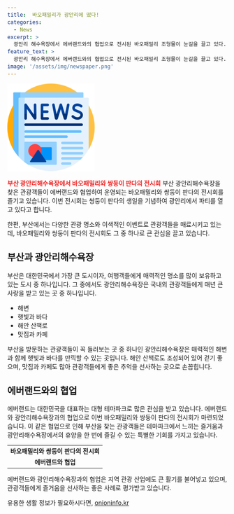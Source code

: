 ```yaml
---
title:  바오패밀리가 광안리에 떴다!
categories:
  - News
excerpt: >
  광안리 해수욕장에서 에버랜드와의 협업으로 전시된 바오패밀리 조형물이 눈길을 끌고 있다. 아빠 러바오, 엄마 아이바오, 중국으로 돌아간 첫째 푸바오, 쌍둥이 루이바오·후이바오로 구성된 이 가족은 관광객들의 사랑을 받고 있으며, 쌍둥이 판다의 생일을 축하하는 파티 콘셉트도 마련돼 있다. 현재 광안리에서 만나볼 수 있으며, 다음달 31일까지 전시된다.
feature_text: >
  광안리 해수욕장에서 에버랜드와의 협업으로 전시된 바오패밀리 조형물이 눈길을 끌고 있다. 아빠 러바오, 엄마 아이바오, 중국으로 돌아간 첫째 푸바오, 쌍둥이 루이바오·후이바오로 구성된 이 가족은 관광객들의 사랑을 받고 있으며, 쌍둥이 판다의 생일을 축하하는 파티 콘셉트도 마련돼 있다. 현재 광안리에서 만나볼 수 있으며, 다음달 31일까지 전시된다.
image: '/assets/img/newspaper.png'
---
```


<p><img src="/assets/img/newspaper.png" alt="kimp 속보" /></p>

<p><b><span style="color: #ee2323;">부산 광안리해수욕장에서 바오패밀리와 쌍둥이 판다의 전시회</span></b>
부산 광안리해수욕장을 찾은 관광객들이 에버랜드와 협업하여 운영되는 바오패밀리와 쌍둥이 판다의 전시회를 즐기고 있습니다. 이번 전시회는 쌍둥이 판다의 생일을 기념하여 광안리에서 파티를 열고 있다고 합니다.</p>

<p data-ke-size="size16"></p>

<p>한편, 부산에서는 다양한 관광 명소와 이색적인 이벤트로 관광객들을 매료시키고 있는데, 바오패밀리와 쌍둥이 판다의 전시회도 그 중 하나로 큰 관심을 끌고 있습니다.</p>

<h2 data-ke-size="size26">부산과 광안리해수욕장</h2>

<p>부산은 대한민국에서 가장 큰 도시이자, 여행객들에게 매력적인 명소를 많이 보유하고 있는 도시 중 하나입니다. 그 중에서도 광안리해수욕장은 국내외 관광객들에게 매년 큰 사랑을 받고 있는 곳 중 하나입니다.</p>

<ul>
  <li>해변</li>
  <li>햇빛과 바다</li>
  <li>해안 산책로</li>
  <li>맛집과 카페</li>
</ul>

<p>부산을 방문하는 관광객들이 꼭 들러보는 곳 중 하나인 광안리해수욕장은 매력적인 해변과 함께 햇빛과 바다를 만끽할 수 있는 곳입니다. 해안 산책로도 조성되어 있어 걷기 좋으며, 맛집과 카페도 많아 관광객들에게 좋은 추억을 선사하는 곳으로 손꼽힙니다.</p>

<h2 data-ke-size="size26">에버랜드와의 협업</h2>

<p>에버랜드는 대한민국을 대표하는 대형 테마파크로 많은 관심을 받고 있습니다. 에버랜드와 광안리해수욕장과의 협업으로 이번 바오패밀리와 쌍둥이 판다의 전시회가 마련되었습니다. 이 같은 협업으로 인해 부산을 찾는 관광객들은 테마파크에서 느끼는 즐거움과 광안리해수욕장에서의 휴양을 한 번에 즐길 수 있는 특별한 기회를 가지고 있습니다.</p>

<table>
  <tr>
    <td style="text-align: center; height: 17px;"><b>바오패밀리와 쌍둥이 판다의 전시회</b></td>
  </tr>
  <tr>
    <td style="text-align: center; height: 17px;"><b>에버랜드와 협업</b></td>
  </tr>
</table>

<p>에버랜드와 광안리해수욕장과의 협업은 지역 관광 산업에도 큰 활기를 불어넣고 있으며, 관광객들에게 즐거움을 선사하는 좋은 사례로 평가받고 있습니다.</p>

<p data-ke-size="size16"></p>
유용한 생활 정보가 필요하시다면, <a href="https://onioninfo.kr" rel="dofollow">onioninfo.kr</a>



